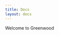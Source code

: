 ```yaml
---
title: Docs
layout: docs
---
```


<app-heading-box heading="Guides">
  <p>Welcome to Greenwood</p>
</app-heading-box>
